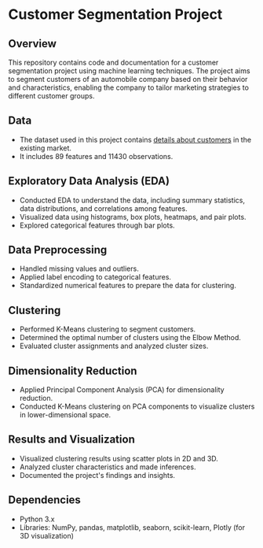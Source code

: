 # Customer Segmentation Project

## Overview

This repository contains code and documentation for a customer segmentation project using machine learning techniques. The project aims to segment customers of an automobile company based on their behavior and characteristics, enabling the company to tailor marketing strategies to different customer groups.


## Data

- The dataset used in this project contains [details about customers](https://www.kaggle.com/datasets/vetrirah/customer) in the existing market.
- It includes 89 features and 11430 observations.

## Exploratory Data Analysis (EDA)

- Conducted EDA to understand the data, including summary statistics, data distributions, and correlations among features.
- Visualized data using histograms, box plots, heatmaps, and pair plots.
- Explored categorical features through bar plots.

## Data Preprocessing

- Handled missing values and outliers.
- Applied label encoding to categorical features.
- Standardized numerical features to prepare the data for clustering.

## Clustering

- Performed K-Means clustering to segment customers.
- Determined the optimal number of clusters using the Elbow Method.
- Evaluated cluster assignments and analyzed cluster sizes.

## Dimensionality Reduction

- Applied Principal Component Analysis (PCA) for dimensionality reduction.
- Conducted K-Means clustering on PCA components to visualize clusters in lower-dimensional space.

## Results and Visualization

- Visualized clustering results using scatter plots in 2D and 3D.
- Analyzed cluster characteristics and made inferences.
- Documented the project's findings and insights.

## Dependencies

- Python 3.x
- Libraries: NumPy, pandas, matplotlib, seaborn, scikit-learn, Plotly (for 3D visualization)


